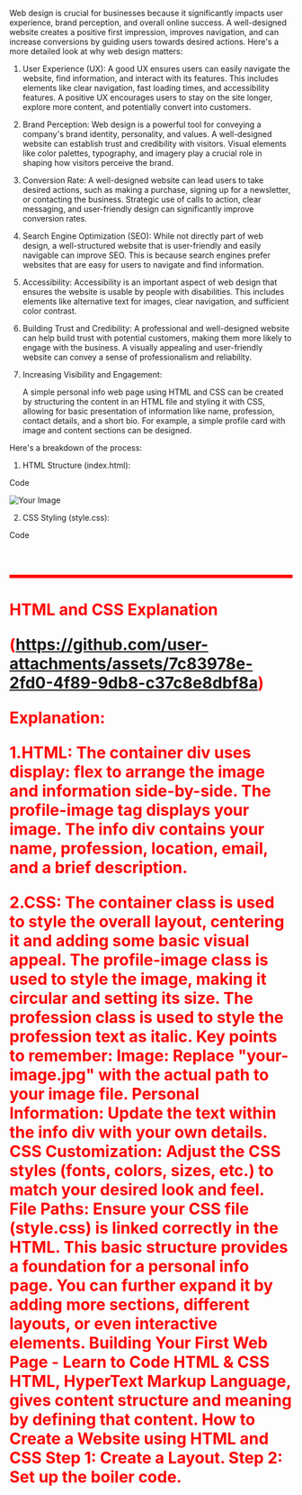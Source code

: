 Web design is crucial for businesses because it significantly impacts user experience, brand perception, and overall online success. A well-designed website creates a positive first impression, improves navigation, and can increase conversions by guiding users towards desired actions. 
Here's a more detailed look at why web design matters:
1. User Experience (UX):
A good UX ensures users can easily navigate the website, find information, and interact with its features. 
This includes elements like clear navigation, fast loading times, and accessibility features. 
A positive UX encourages users to stay on the site longer, explore more content, and potentially convert into customers. 
2. Brand Perception:
Web design is a powerful tool for conveying a company's brand identity, personality, and values. 
A well-designed website can establish trust and credibility with visitors. 
Visual elements like color palettes, typography, and imagery play a crucial role in shaping how visitors perceive the brand. 
3. Conversion Rate:
A well-designed website can lead users to take desired actions, such as making a purchase, signing up for a newsletter, or contacting the business. 
Strategic use of calls to action, clear messaging, and user-friendly design can significantly improve conversion rates. 
4. Search Engine Optimization (SEO):
While not directly part of web design, a well-structured website that is user-friendly and easily navigable can improve SEO. 
This is because search engines prefer websites that are easy for users to navigate and find information. 
5. Accessibility:
Accessibility is an important aspect of web design that ensures the website is usable by people with disabilities. 
This includes elements like alternative text for images, clear navigation, and sufficient color contrast. 
6. Building Trust and Credibility:
A professional and well-designed website can help build trust with potential customers, making them more likely to engage with the business. 
A visually appealing and user-friendly website can convey a sense of professionalism and reliability. 
7. Increasing Visibility and Engagement: 

   A simple personal info web page using HTML and CSS can be created by structuring the content in an HTML file and styling it with CSS, allowing for basic presentation of information like name, profession, contact details, and a short bio. For example, a simple profile card with image and content sections can be designed. 

Here's a breakdown of the process:
1. HTML Structure (index.html):

Code
<!DOCTYPE html>
<html>
<head>
<title>Personal Info</title>
<link rel="stylesheet" href="style.css">
</head>
<body>
<div class="container">
  <img src="your-image.jpg" alt="Your Image" class="profile-image">
 <div class="info">
  </div>
</div>
</body>
</html>

 2. CSS Styling (style.css):

Code

<style>
  .angry {
    color: red;
  }
  .intense {
    font-style: uppercase;
    font-size: 44px;
    border: 3px solid red;
    background-color: lightyellow;
  }
</style>
<h1 class="angry intense">
  
</h1>
<h1 class="angry">
  HTML and CSS Explanation
  
   (https://github.com/user-attachments/assets/7c83978e-2fd0-4f89-9db8-c37c8e8dbf8a)

Explanation: 

1.HTML:
The container div uses display: flex to arrange the image and information side-by-side.
The profile-image tag displays your image.
The info div contains your name, profession, location, email, and a brief description.

2.CSS:
The container class is used to style the overall layout, centering it and adding some basic visual appeal.
The profile-image class is used to style the image, making it circular and setting its size.
The profession class is used to style the profession text as italic. 
Key points to remember:
Image: Replace "your-image.jpg" with the actual path to your image file.
Personal Information: Update the text within the info div with your own details.
CSS Customization: Adjust the CSS styles (fonts, colors, sizes, etc.) to match your desired look and feel.
File Paths: Ensure your CSS file (style.css) is linked correctly in the HTML. 
This basic structure provides a foundation for a personal info page. You can further expand it by adding more sections, different layouts, or even interactive elements. 
Building Your First Web Page - Learn to Code HTML & CSS
HTML, HyperText Markup Language, gives content structure and meaning by defining that content. 
How to Create a Website using HTML and CSS
Step 1: Create a Layout.
Step 2: Set up the boiler code.
    




